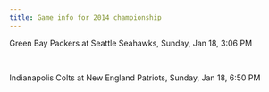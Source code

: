 ```yaml
---
title: Game info for 2014 championship
---
```

Green Bay Packers at Seattle Seahawks, Sunday, Jan 18, 3:06 PM


<br/>

Indianapolis Colts at New England Patriots, Sunday, Jan 18, 6:50 PM


